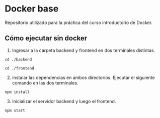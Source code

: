 # Docker base
Repositorio utilizado para la práctica del curso introductorio de Docker.
## Cómo ejecutar sin docker
1. Ingresar a la carpeta backend y frontend en dos terminales distintas. 
```shell
cd ./backend
```
```shell
cd ./frontend
```
2. Instalar las dependencias en ambos directorios. Ejecutar el siguiente comando en las dos terminales.
```shell
npm install
```
3. Inicializar el servidor backend y luego el frontend.
```shell
npm start
```